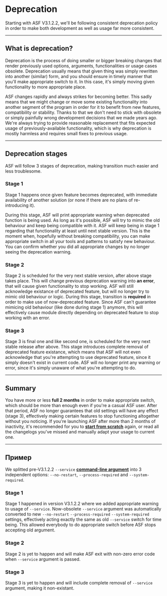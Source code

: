# Deprecation

Starting with ASF V3.1.2.2, we'll be following consistent deprecation policy in order to make both development as well as usage far more consistent.

* * *

## What is deprecation?

Deprecation is the process of doing smaller or bigger breaking changes that render previously used options, arguments, functionalities or usage cases obsolete. Deprecation usually means that given thing was simply rewritten into another (similar) form, and you should ensure in timely manner that you'll make appropriate switch to it. In this case, it's simply moving given functionality to more appropriate place.

ASF changes rapidly and always strikes for becoming better. This sadly means that we might change or move some existing functionality into another segment of the program in order for it to benefit from new features, compatibility or stability. Thanks to that we don't need to stick with obsolete or simply painfully wrong development decisions that we made years ago. We're always trying to provide reasonable replacement that fits expected usage of previously-available functionality, which is why deprecation is mostly harmless and requires small fixes to previous usage.

* * *

## Deprecation stages

ASF will follow 3 stages of deprecation, making transition much easier and less troublesome.

### Stage 1

Stage 1 happens once given feature becomes deprecated, with immediate availability of another solution (or none if there are no plans of re-introducing it).

During this stage, ASF will print appropriate warning when deprecated function is being used. As long as it's possible, ASF will try to mimic the old behaviour and keep being compatible with it. ASF will keep being in stage 1 regarding that functionality at least until next stable version. This is the moment when, hopefully without breaking compatibility, you can make appropriate switch in all your tools and patterns to satisfy new behaviour. You can confirm whether you did all appropriate changes by no longer seeing the deprecation warning.

### Stage 2

Stage 2 is scheduled for the very next stable version, after above stage takes place. This will change previous deprecation warning into **an error**, that will cause given functionality to stop working. ASF will still acknowledge existance of deprecated feature, but will no longer try to mimic old behaviour or logic. During this stage, transition is **required** in order to make use of now-deprecated feature. Since ASF can't guarantee mimicing old behaviour (like done during stage 1) anymore, this will effectively cause module directly depending on deprecated feature to stop working with an error.

### Stage 3

Stage 3 is final one and like second one, is scheduled for the very next stable release after above. This stage introduces complete removal of deprecated feature existance, which means that ASF will not even acknowledge that you're attempting to use deprecated feature, since it simply doesn't exist in current code. ASF will no longer print any warning or error, since it's simply unaware of what you're attempting to do.

* * *

## Summary

You have more or less **full 2 months** in order to make appropriate switch, which should be more than enough even if you're a casual ASF user. After that period, ASF no longer guarantees that old settings will have any effect (stage 3), effectively making certain features to stop functioning altogether without you noticing. If you're launching ASF after more than 2 months of inactivity, it's recommended for you to **[start from scratch](Setting-up)** again, or read all the changelogs you've missed and manually adapt your usage to current one.

* * *

## Пример

We splitted pre-V3.1.2.2 `--service` **[command-line argument](Command-line-arguments)** into 3 independent options: `--no-restart`, `--process-required` and `--system-required`.

### Stage 1

Stage 1 happened in version V3.1.2.2 where we added appropriate warning to usage of `--service`. Now-obsolete `--service` argument was automatically converted to new `--no-restart` `--process-required` `--system-required` settings, effectively acting exactly the same as old `--service` switch for time being. This allowed everybody to do appropriate switch before ASF stops accepting old argument.

### Stage 2

Stage 2 is yet to happen and will make ASF exit with non-zero error code when `--service` argument is passed.

### Stage 3

Stage 3 is yet to happen and will include complete removal of `--service` argument, making it non-existant.